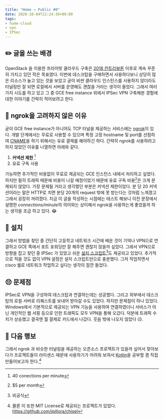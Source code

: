 ```yaml
---
title: "Home → Public #0"
date: 2020-10-04T22:24:39+09:00
tags:
- home-cloud
- vpn
- IPSec
---
```


## ✏️ 글을 쓰는 배경

OpenStack 을 이용한 프라이빗 클라우드 구축은 [2018 컨트리뷰톤][contributhon-2018] 이후로 계속 꾸준히 가지고 있던 작은 목표였다. 이번에 데스크탑을 구매하면서 사용하다보니 상당히 많은 리소스가 놀고 있는 것을 보았고 굳이 비싼 클라우드 인스턴스를 사용하지 않더라도 터널링만 잘 되면 로컬에서 서버를 운영해도 괜찮을 거라는 생각이 들었다. 그래서 여러가지 시도를 하고 있고 그 중 GCE free instance 위에서 IPSec VPN 구축해본 경험에 대한 이야기를 간략히 적어보려고 한다.

[contributhon-2018]: https://www.oss.kr/contributhon_history?category_item_id=374

## 💭 ngrok을 고려하지 않은 이유

굳이 GCE free instance가 아니어도 TCP 터널을 제공하는 서비스에는 [ngrok]이 있다. 개발 단계에서는 무료로 사용할 수 있으며 특정 고정 hostname 및 port를 선점하여 [CNAME]을 하기 위해서는 유료 결제를 해야하긴 하다. 간략히 ngrok를 사용하려고 하지 않았던 이유를 나열하면 아래와 같다.

1. **커넥션 제한** [^1]
1. 유료 구독 사용

가능하면 추가적인 비용없이 무료로 제공되는 GCE 인스턴스 내에서 처리하고 싶었다. 하지만 필히 트래픽 때문에 비용이 나갈 예정이었기 때문에 유료 구독 비용[^2]은 크게 문제되지 않았다. 가장 문제될 거라고 생각했던 부분은 커넥션 제한이었다. 분 당 20 커넥션이라는 말은 HTTP로 치면 분당 20개의 request 밖에 못 받는다는 것처럼 느껴졌고 그래서 굉장히 꺼려졌다. 지금 이 글을 작성하는 시점에는 테스트 해보니 이전 문장에서 설명한 *connections/minute*의 의미와는 상이해서 ngrok을 사용하는게 좋았을까 하는 생각을 조금 하고 있다. 😂

[ngrok]: https://ngrok.com/
[CNAME]: https://en.wikipedia.org/wiki/CNAME_record

[^1]: 40 conections per minute
[^2]: $5 per month

## 🔨 설치

그래서 방법을 찾던 중 간단히 고등학교 네트워크 시간에 배운 것이 기억나 VPN으로 연결하고 GCE 쪽에서 포트 포워딩만 잘 해주면 괜찮지 않을까 싶었다. 그래서 VPN으로 방향을 잡고 찾던 중 IPSec 가 있었고 쉬운 [설치 스크립트][setup-ipsec-vpn][^3]도 제공되고 있었다. 추가적으로 적을 것도 없이 VPN 설정은 설치 스크립트만으로 충분했다. 그저 작업하면서 cisco 쉘로  네트워크 작업하고 싶다는 생각이 잠깐 들었다.

[setup-ipsec-vpn]: https://github.com/hwdsl2/setup-ipsec-vpn

[^3]: 비공식

## 😔 문제점

IPSec로 VPN을 구성하여 데스크탑과 연결하는데는 성공했다. 그리고 외부에서 데스크탑의 로컬 서버로 리퀘스트를 보내어 받아갈 수도 있었다. 하지만 문제점이 하나 있었다. Windows에서 기본적으로 제공되는 VPN 기능을 사용하여 연결하였더니 서비스가 아닌 개인적인 웹 서핑 등으로 인한 트래픽도 모두 VPN을 통해 오갔다. 덕분에 트래픽 수치가 상승했고 결국엔 월 결제로 카드에서 나갔다. 웃음 밖에 나오지 않았다 😥.

## 👟 다음 행보

그래서 ngrok 과 비슷한 터널링을 제공하는 오픈소스 프로젝트가 있을까 싶어서 찾아보다가 프로젝트들이 라이센스 때문에 사용하기가 어려워 보여서 [Kotlin]을 공부할 겸 직접 만들어보고자 한다.[^4]

[Kotlin]: https://kotlinlang.org
[^4]: 물론 이 또한 MIT License로 제공되는 프로젝트가 있었다. https://github.com/jpillora/chisel
